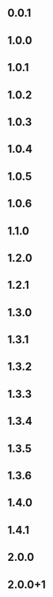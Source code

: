 ## 0.0.1
## 1.0.0
## 1.0.1
## 1.0.2
## 1.0.3
## 1.0.4
## 1.0.5
## 1.0.6
## 1.1.0
## 1.2.0
## 1.2.1
## 1.3.0
## 1.3.1
## 1.3.2
## 1.3.3
## 1.3.4
## 1.3.5
## 1.3.6
## 1.4.0
## 1.4.1
## 2.0.0
## 2.0.0+1
